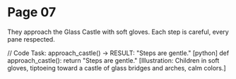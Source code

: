 # Page 07

They approach the Glass Castle with soft gloves.
Each step is careful, every pane respected.

// Code Task: approach_castle() → RESULT: "Steps are gentle."
[python]
def approach_castle():
    return "Steps are gentle."
[Illustration: Children in soft gloves, tiptoeing toward a castle of glass bridges and arches, calm colors.]
